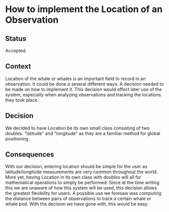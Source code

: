
# How to implement the Location of an Observation

## Status

Accepted.

## Context

Location of the whale or whales is an important field to record in an observation. It could be done a several different ways. A decision needed to be made on how to implement it. This decision would effect later use of the system, especially when analyzing observations and tracking the locations they took place.

## Decision

We decided to have Location be its own small class consisting of two doubles. "latitude" and "longitude" as they are a familiar method for global positioning  .

## Consequences

With our decision, entering location should be simple for the user as latitude/longitude measurements are very common throughout the world.
More yet, having Location in its own class with doubles will all for mathematical operations to simply be performed. Since at the time writing this we are unaware of how this system will be used, this decision allows the greatest flexibility for users.
A possible use we foresaw was computing the distance between pairs of observations to track a certain whale or whale pod. With the decision we have gone with, this would be easy.
